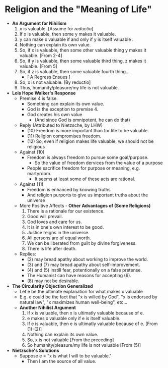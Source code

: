 Religion and the "Meaning of Life"
==================================
- **An Argument for Nihilism**
    1. x is valuable.   [Assume for *reductio*]
    2. If x is valuable, then some y makes it valuable.
    3. y can make x valuable if and only if y is itself valuable .
    4. Nothing can explain its own value.
    5. So, if x is valuable, then some other valuable thing y makes it valuable. [From 2-4]
    6. So, if y is valuable, then some valuable third thing, z makes it valuable. [From 5]
    7. So, if z is valuable, then some valuable fourth thing...
        - [ A Regress Ensues ]
    8. So, x is not valuable. [By reductio]
    9. Thus, humanity/pleasure/my life is not valuable.
- **Lois Hope Walker's Response**
    * Premise 4 is false.
        - Something can explain its own value.
        - God is the exception to premise 4.
        - God creates his own value 
            * (And since God is omnipotent, he can do that)
    * Reply (Attributed to Nietzsche, by LHW)
        - (10) Freedom is more important than for life to be valuable.
        - (11) Religion compromises freedom.
        - (12) So, even if religion makes life valuable, we should not be religious
    * Against (10)
        - Freedom is always freedom to pursue some goal/purpose.
            * So the value of freedom dervices from the value of a purpose
        - People sacrifice freedom for purpose or meaning, e.g. martyrdom.
            * It seems at least some of these acts are rational.
    * Against (11)
        - Freedom is enhanced by knowing truths
        - And religion purports to give us important truths about the universe
    * More Positive Affects - **Other Advantages of (Some Religions)**
        1. There is a rationale for our existence.
        2. Good will prevail.
        3. God loves and care for us.
        4. It is in one's own interest to be good.
        5. Justice reigns in the universe.
        6. All persons are of equal worth.
        7. We can be liberated from guilt by divine forgiveness.
        8. There is life after death.
    * Replies:
        - (2) may bread apathy about working to improve the world.
        - (3) and (7)  may bread apathy about self-improvement.
        - (4) and (5) instill fear, potentionally on a false pretense.
        - The Humanist can have reasons for accepting (6).
        - (8) may not be desirable.
- **The Circularity Objection Generalized**
    * Let e be the ultimate explanation for what makes x valuable
    * E.g. e could be the fact that "x is willed by God", "x is endorsed by natural law", "x maximizes human well-being", etc...
    * **Another Nihilist Argument**
        1. If x is valuable, then x is ultimatly valuable because of e.
        2. e makes x valuable only if e is itself valuable.
        3. If e is valuable, then e is ultimatly valuable because of e. [From (1)-(2)]
        4. Nothing can explain its own value.
        5. So, x is not valuable [From the preceding]
        6. So humanity/pleasure/my life is not valuable [From (5)]
- **Nietzsche's Solutions**
    * Suppose e = "x is what I will to be valuable." 
        - Then I am the source of all value.

